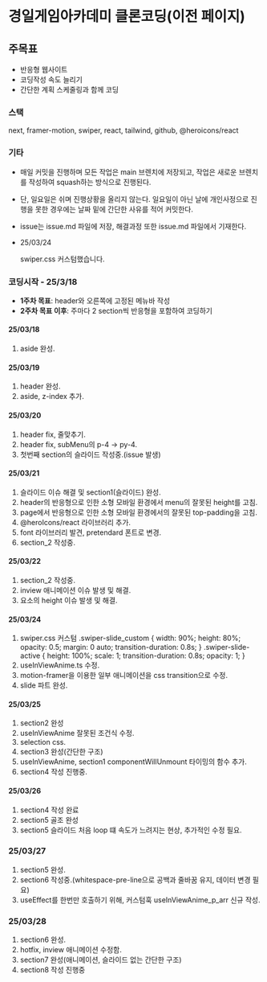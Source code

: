 # 경일게임아카데미 클론코딩(이전 페이지)

## 주목표

- 반응형 웹사이트
- 코딩작성 속도 늘리기
- 간단한 계획 스케줄링과 함께 코딩

### 스택

next, framer-motion, swiper, react, tailwind, github, @heroicons/react

### 기타

- 매일 커밋을 진행하며 모든 작업은 main 브렌치에 저장되고, 작업은 새로운 브렌치를 작성하여 squash하는 방식으로 진행된다.
- 단, 일요일은 쉬며 진행상황을 올리지 않는다. 일요일이 아닌 날에 개인사정으로 진행을 못한 경우에는 날짜 밑에 간단한 사유를 적어 커밋한다.
- issue는 issue.md 파일에 저장, 해결과정 또한 issue.md 파일에서 기재한다.

- 25/03/24

  swiper.css 커스텀했습니다.

### 코딩시작 - 25/3/18

- **1주차 목표**: header와 오른쪽에 고정된 메뉴바 작성
- **2주차 목표 이후**: 주마다 2 section씩 반응형을 포함하여 코딩하기

#### 25/03/18

1. aside 완성.

#### 25/03/19

1. header 완성.
2. aside, z-index 추가.

#### 25/03/20

1. header fix, 줄맞추기.
2. header fix, subMenu의 p-4 -> py-4.
3. 첫번째 section의 슬라이드 작성중.(issue 발생)

#### 25/03/21

1. 슬라이드 이슈 해결 및 section1(슬라이드) 완성.
2. header의 반응형으로 인한 소형 모바일 환경에서 menu의 잘못된 height를 고침.
3. page에서 반응형으로 인한 소형 모바일 환경에서의 잘못된 top-padding을 고침.
4. @heroIcons/react 라이브러리 추가.
5. font 라이브러리 발견, pretendard 폰트로 변경.
6. section_2 작성중.

#### 25/03/22

1. section_2 작성중.
2. inview 애니메이션 이슈 발생 및 해결.
3. 요소의 height 이슈 발생 및 해결.

#### 25/03/24

1. swiper.css 커스텀
   .swiper-slide_custom {
   width: 90%;
   height: 80%;
   opacity: 0.5;
   margin: 0 auto;
   transition-duration: 0.8s;
   }
   .swiper-slide-active {
   height: 100%;
   scale: 1;
   transition-duration: 0.8s;
   opacity: 1;
   }
2. useInViewAnime.ts 수정.
3. motion-framer을 이용한 일부 애니메이션을 css transition으로 수정.
4. slide 파트 완성.

#### 25/03/25

1. section2 완성
2. useInViewAnime 잘못된 조건식 수정.
3. selection css.
4. section3 완성(간단한 구조)
5. useInViewAnime, section1 componentWillUnmount 타이밍의 함수 추가.
6. section4 작성 진행중.

#### 25/03/26

1. section4 작성 완료
2. section5 골조 완성
3. section5 슬라이드 처음 loop 떄 속도가 느려지는 현상, 추가적인 수정 필요.

### 25/03/27

1. section5 완성.
2. section6 작성중.(whitespace-pre-line으로 공백과 줄바꿈 유지, 데이터 변경 필요)
3. useEffect를 한번만 호출하기 위해, 커스텀훅 useInViewAnime_p_arr 신규 작성.

### 25/03/28

1. section6 완성.
2. hotfix, inview 애니메이션 수정함.
3. section7 완성(애니메이션, 슬라이드 없는 간단한 구조)
4. section8 작성 진행중
